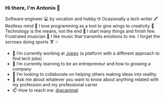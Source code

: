 ### Hi there, I'm Antonio 👋

Software engineer 💻 by vocation and hobby 🤓 Ocasionally a tech writer 🖊 Restless mind 🦄 I love programming as a tool to give wings to creativity 🤪 Technology is the means, not the end 🏁 I start many things and finish few. Frustrated musician 🎸 I like music that transmits emotions to me. I forget the sorrows doing sports 🏋️ ♂️

- 🔭 I’m currently working at [Joppy](https://www.joppy.me) (a platform with a different approach to find tech jobs)
- 🌱 I’m currently learning to be an entrepreneur and how to growing a company
- 👯 I’m looking to collaborate on helping others making ideas into reallity
- 💬 Ask me about whatever you want to know about anything related with my profession and my professional carrer
- 📫 How to reach me: [@acanimal](https://twitter.com/acanimal)


<!--
**acanimal/acanimal** is a ✨ _special_ ✨ repository because its `README.md` (this file) appears on your GitHub profile.

Here are some ideas to get you started:

- 🔭 I’m currently working on ...
- 🌱 I’m currently learning ...
- 👯 I’m looking to collaborate on ...
- 🤔 I’m looking for help with ...
- 💬 Ask me about ...
- 📫 How to reach me: ...
- 😄 Pronouns: ...
- ⚡ Fun fact: ...
-->
